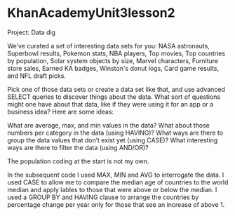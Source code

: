 # KhanAcademyUnit3lesson2
Project: Data dig

We’ve curated a set of interesting data sets for you: NASA astronauts, Superbowl results, Pokemon stats, NBA players, Top movies, Top countries by population, Solar system objects by size, Marvel characters, Furniture store sales, Earned KA badges, Winston's donut logs, Card game results, and NFL draft picks.

Pick one of those data sets or create a data set like that, and use advanced SELECT queries to discover things about the data. What sort of questions might one have about that data, like if they were using it for an app or a business idea? Here are some ideas:

What are average, max, and min values in the data?
What about those numbers per category in the data (using HAVING)?
What ways are there to group the data values that don’t exist yet (using CASE)?
What interesting ways are there to filter the data (using AND/OR)?

The population coding at the start is not my own.

In the subsequent code I used MAX, MIN and AVG to interrogate the data. I used CASE to allow me to compare the median age of countries to the world median and apply lables to those that were above or below the median. I used a GROUP BY and HAVING clause to arrange the countries by percentage change per year only for those that see an increase of above 1. 
